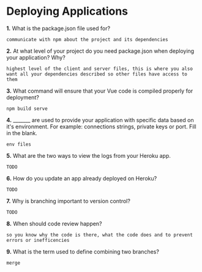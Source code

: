 # Deploying Applications

**1.** What is the package.json file used for?
<!-- enter you answer in the space below -->
```
communicate with npm about the project and its dependencies
``` 
**2.** At what level of your project do you need package.json when deploying your application? Why?
<!-- enter you answer in the space below -->
```
highest level of the client and server files, this is where you also want all your dependencies described so other files have access to them
```
**3.** What command will ensure that your Vue code is compiled properly for deployment?
<!-- enter you answer in the space below -->
```
npm build serve
```
**4.** _______ are used to provide your application with specific data based on it's environment. For example: connections strings, private keys or port. Fill in the blank.
<!-- enter you answer in the space below -->
```
env files
```
**5.** What are the two ways to view the logs from your Heroku app.
<!-- enter you answer in the space below -->
```
TODO
```
**6.** How do you update an app already deployed on Heroku?
<!-- enter you answer in the space below -->
```
TODO
```
**7.** Why is branching important to version control?
<!-- enter you answer in the space below -->
```
TODO
```
**8.** When should code review happen?
<!-- enter you answer in the space below -->
```
so you know why the code is there, what the code does and to prevent errors or inefficencies
```
**9.** What is the term used to define combining two branches?
<!-- enter you answer in the space below -->
```
merge
```
